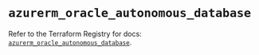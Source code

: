 # `azurerm_oracle_autonomous_database`

Refer to the Terraform Registry for docs: [`azurerm_oracle_autonomous_database`](https://registry.terraform.io/providers/hashicorp/azurerm/4.38.1/docs/resources/oracle_autonomous_database).
